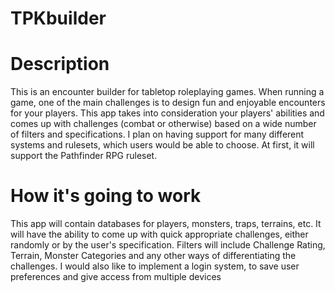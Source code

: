 # TPKbuilder

# Description
This is an encounter builder for tabletop roleplaying games.
When running a game, one of the main challenges is to design fun and enjoyable encounters for your players. This app takes into consideration your players' abilities and comes up with challenges (combat or otherwise) based on a wide number of filters and specifications. I plan on having support for many different systems and rulesets, which users would be able to choose. At first, it will support the Pathfinder RPG ruleset.

# How it's going to work
This app will contain databases for players, monsters, traps, terrains, etc. It will have the ability to come up with quick appropriate challenges, either randomly or by the user's specification. Filters will include Challenge Rating, Terrain, Monster Categories and any other ways of differentiating the challenges. I would also like to implement a login system, to save user preferences and give access from multiple devices
